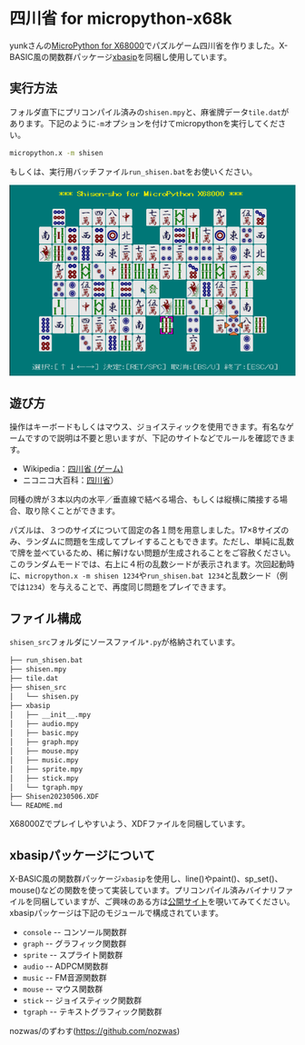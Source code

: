 # 四川省 for micropython-x68k

yunkさんの[MicroPython for X68000](https://github.com/yunkya2/micropython-x68k)でパズルゲーム四川省を作りました。X-BASIC風の関数群パッケージ[xbasip](https://github.com/nozwas/xbasip-x68k)を同梱し使用しています。

## 実行方法

フォルダ直下にプリコンパイル済みの`shisen.mpy`と、麻雀牌データ`tile.dat`があります。下記のように`-m`オプションを付けてmicropythonを実行してください。

```bash
micropython.x -m shisen
```

もしくは、実行用バッチファイル`run_shisen.bat`をお使いください。

![実行画面](image/shisen.png)

## 遊び方

操作はキーボードもしくはマウス、ジョイスティックを使用できます。有名なゲームですので説明は不要と思いますが、下記のサイトなどでルールを確認できます。

* Wikipedia：[四川省 (ゲーム)](https://ja.wikipedia.org/wiki/四川省_(ゲーム))
* ニコニコ大百科：[四川省](https://dic.nicovideo.jp/a/四川省)）

同種の牌が３本以内の水平／垂直線で結べる場合、もしくは縦横に隣接する場合、取り除くことができます。

パズルは、３つのサイズについて固定の各１問を用意しました。17×8サイズのみ、ランダムに問題を生成してプレイすることもできます。ただし、単純に乱数で牌を並べているため、稀に解けない問題が生成されることをご容赦ください。このランダムモードでは、右上に４桁の乱数シードが表示されます。次回起動時に、`micropython.x -m shisen 1234`や`run_shisen.bat 1234`と乱数シード（例では`1234`）を与えることで、再度同じ問題をプレイできます。

## ファイル構成

`shisen_src`フォルダにソースファイル`*.py`が格納されています。

```text
├── run_shisen.bat
├── shisen.mpy
├── tile.dat
├── shisen_src
│   └── shisen.py
├── xbasip
│   ├── __init__.mpy
│   ├── audio.mpy
│   ├── basic.mpy
│   ├── graph.mpy
│   ├── mouse.mpy
│   ├── music.mpy
│   ├── sprite.mpy
│   ├── stick.mpy
│   └── tgraph.mpy
├── Shisen20230506.XDF
└── README.md
```

X68000Zでプレイしやすいよう、XDFファイルを同梱しています。

## xbasipパッケージについて

X-BASIC風の関数群パッケージ`xbasip`を使用し、line()やpaint()、sp_set()、mouse()などの関数を使って実装しています。プリコンパイル済みバイナリファイルを同梱していますが、ご興味のある方は[公開サイト](https://github.com/nozwas/xbasip-x68k)を覗いてみてください。xbasipパッケージは下記のモジュールで構成されています。

* `console` -- コンソール関数群
* `graph` -- グラフィック関数群
* `sprite` -- スプライト関数群
* `audio` -- ADPCM関数群
* `music` -- FM音源関数群
* `mouse` -- マウス関数群
* `stick` -- ジョイスティック関数群
* `tgraph` -- テキストグラフィック関数群

nozwas/のずわす(https://github.com/nozwas)
